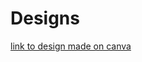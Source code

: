 # Designs
[link to design made on canva]([https://www.canva.com/design/DAEO3VFlAIU/QcMpIR6JUuS0yh1QZoWyYw/view?website#2:the-dhaba)
